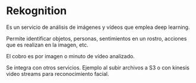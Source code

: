 # Rekognition

Es un servicio de análisis de imágenes y vídeos que emplea deep learning.

Permite identificar objetos, personas, sentimientos en un rostro, acciones que es realizan en la imagen, etc.

El cobro es por imagen o minuto de vídeo analizado.

Se integra con otros servicios. Ejemplo al subir archivos a S3 o con kinesis video streams para reconocimiento facial.
